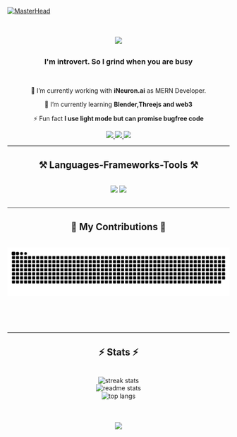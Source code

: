 [![MasterHead](https://cdna.artstation.com/p/assets/images/images/028/102/058/original/pixel-jeff-matrix-s.gif?1593487263)](https://roshmeet.netlify.app)
<h1 align="center">
    <img src="https://readme-typing-svg.herokuapp.com?font=Fira+Code&pause=1000&random=false&width=435&lines=Roshmeet+Chakraborty+at+your+service" />
</h1>

<h3 align="center">I'm introvert. So I grind when you are busy </h3>

<br/>

<div align="center">
 
 🔭 I’m currently working with **iNeuron.ai** as MERN Developer.
 
 🌱 I’m currently learning **Blender,Threejs and web3**

⚡ Fun fact **I use light mode but can promise bugfree code**

 </div>
 
<div align="center"> 
  <a href="mailto:roshmeet.chakraborty@gmail.com">
    <img src="https://img.shields.io/badge/Gmail-333333?style=for-the-badge&logo=gmail&logoColor=red" />
  </a>
  <a href="https://linkedin.com/in/roshmeet" target="_blank">
    <img src="https://img.shields.io/badge/LinkedIn-0077B5?style=for-the-badge&logo=linkedin&logoColor=white" target="_blank" />
  </a>
  <a href="https://roshmeet.netlify.com" target="_blank">
     <img src="https://img.shields.io/badge/Portfolio-FF5722?style=for-the-badge&logo=todoist&logoColor=white" target="_blank" /> <!-- sqlite, safari, google-chrome are other good icon options -->
  </a>
</div>

 <hr/>
 
<h2 align="center">⚒️ Languages-Frameworks-Tools ⚒️</h2>
<br/>
<div align="center">
    <img src="https://skillicons.dev/icons?i=react,bootstrap,mui,html,css,vscode,github,figma,tailwind,git,blender,cpp,docker,gcp,npm," />
    <img src="https://skillicons.dev/icons?i=nodejs,python,javascript,typescript,express,firebase,mongodb,c,java,nextjs,mysql,flask" /><br>
</div>

<br/>
<hr/>

<div align="center">
  <h2>🐍 My Contributions 🐍</h2>
  <br>
  <img alt="snake eating my contributions" src="https://raw.githubusercontent.com/c0d3r-m33t/c0d3r-m33t/output/github-contribution-grid-snake.svg" />
  
  <br/><br/><br/>
</div>

<hr/>

<h2 align="center">⚡ Stats ⚡</h2>
<br>
<div align=center>
  <img width=390 src="https://github-readme-streak-stats-salesp07.vercel.app?user=c0d3r-m33t&theme=merko)](https://git.io/streak-stats" alt="streak stats"/>
  <br/>
  <img width=390 src="https://github-readme-stats.vercel.app/api?username=anuraghazra&show_icons=true&theme=radical" alt="readme stats" />
  <br/>
  <img width=325 align="center" src="https://github-readme-stats-salesp07.vercel.app/api/top-langs/?username=c0d3r-m33t&hide=HTML&langs_count=8&layout=compact&theme=react&border_radius=10&size_weight=0.5&count_weight=0.5&exclude_repo=github-readme-stats" alt="top langs" />
</div>
<h1 align="center">
    <img src="https://readme-typing-svg.herokuapp.com?font=Fira+Code&pause=1000&random=false&width=435&lines=Connect+with+me+on+LinkedIn" />
</h1>
